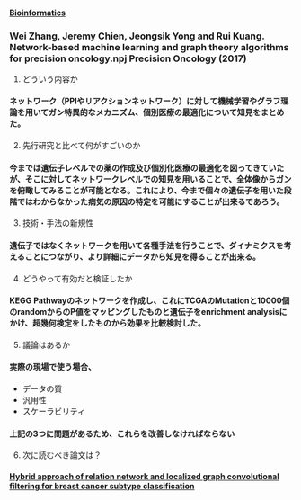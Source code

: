 #### [Bioinformatics](http://inoue0426.me/Bioinformatics)

### Wei Zhang, Jeremy Chien, Jeongsik Yong and Rui Kuang. Network-based machine learning and graph theory algorithms for precision oncology.npj Precision Oncology (2017)

1. どういう内容か
#### ネットワーク（PPIやリアクションネットワーク）に対して機械学習やグラフ理論を用いてガン特異的なメカニズム、個別医療の最適化について知見をまとめた。
2. 先行研究と比べて何がすごいのか
#### 今までは遺伝子レベルでの薬の作成及び個別化医療の最適化を図ってきていたが、そこに対してネットワークレベルでの知見を用いることで、全体像からガンを俯瞰してみることが可能となる。これにより、今まで個々の遺伝子を用いた段階ではわからなかった病気の原因の特定を可能にすることが出来るであろう。
3. 技術・手法の新規性
#### 遺伝子ではなくネットワークを用いて各種手法を行うことで、ダイナミクスを考えることにつながり、より詳細にデータから知見を得ることが出来る。
4. どうやって有効だと検証したか
#### KEGG Pathwayのネットワークを作成し、これにTCGAのMutationと10000個のrandomからのP値をマッピングしたものと遺伝子をenrichment analysisにかけ、超幾何検定をしたものから効果を比較検討した。
5. 議論はあるか

#### 実際の現場で使う場合、

- データの質 
- 汎用性
- スケーラビリティ

#### 上記の3つに問題があるため、これらを改善しなければならない
6. 次に読むべき論文は？
#### [Hybrid approach of relation network and localized graph convolutional filtering for breast cancer subtype classification](https://arxiv.org/abs/1711.05859)